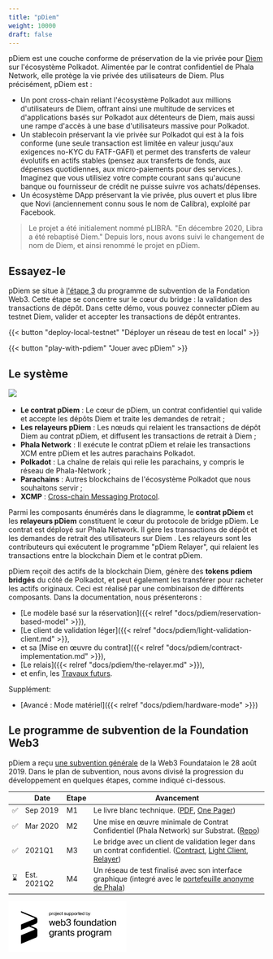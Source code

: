 ```yaml
---
title: "pDiem"
weight: 10000
draft: false
---
```


pDiem est une couche conforme de préservation de la vie privée pour [Diem](https://en.wikipedia.org/wiki/Diem_(digital_currency)) sur l'écosystème Polkadot. Alimentée par le contrat confidentiel de Phala Network, elle protège la vie privée des utilisateurs de Diem. Plus précisément, pDiem est :

- Un pont cross-chain reliant l'écosystème Polkadot aux millions d'utilisateurs de Diem, offrant ainsi une multitude de services et d'applications basés sur Polkadot aux détenteurs de Diem, mais aussi une rampe d'accès à une base d'utilisateurs massive pour Polkadot.
- Un stablecoin préservant la vie privée sur Polkadot qui est à la fois conforme (une seule transaction est limitée en valeur jusqu'aux exigences no-KYC du FATF-GAFI) et permet des transferts de valeur évolutifs en actifs stables (pensez aux transferts de fonds, aux dépenses quotidiennes, aux micro-paiements pour des services.). Imaginez que vous utilisiez votre compte courant sans qu'aucune banque ou fournisseur de crédit ne puisse suivre vos achats/dépenses.
- Un écosystème DApp préservant la vie privée, plus ouvert et plus libre que Novi (anciennement connu sous le nom de Calibra), exploité par Facebook.

> Le projet a été initialement nommé pLIBRA. "En décembre 2020, Libra a été rebaptisé Diem." Depuis lors, nous avons suivi le changement de nom de Diem, et ainsi renommé le projet en pDiem.

## Essayez-le

pDiem se situe à [l'étape 3](#web3-foundation-grants) du programme de subvention de la Fondation Web3. Cette étape se concentre sur le cœur du bridge : la validation des transactions de dépôt. Dans cette démo, vous pouvez connecter pDiem au testnet Diem, valider et accepter les transactions de dépôt entrantes.


{{< button "deploy-local-testnet" "Déployer un réseau de test en local" >}}

{{< button "play-with-pdiem" "Jouer avec pDiem" >}}


## Le système

![](/images/docs/pdiem/pdiem-system-design.png)

- **Le contrat pDiem** : Le cœur de pDiem, un contrat confidentiel qui valide et accepte les dépôts Diem et traite les demandes de retrait ;
- **Les relayeurs pDiem** : Les nœuds qui relaient les transactions de dépôt Diem au contrat pDiem, et diffusent les transactions de retrait à Diem ;
- **Phala Network** : Il exécute le contrat pDiem et relaie les transactions XCM entre pDiem et les autres parachains Polkadot.
- **Polkadot** : La chaîne de relais qui relie les parachains, y compris le réseau de Phala-Network ;
- **Parachains** : Autres blockchains de l'écosystème Polkadot que nous souhaitons servir ;
- **XCMP** : [Cross-chain Messaging Protocol](https://wiki.polkadot.network/docs/en/learn-crosschain).

Parmi les composants énumérés dans le diagramme, le **contrat pDiem** et les **relayeurs pDiem** constituent le cœur du protocole de bridge pDiem. Le contrat est déployé sur Phala Network. Il gère les transactions de dépôt et les demandes de retrait des utilisateurs sur Diem . Les relayeurs sont les contributeurs qui exécutent le programme "pDiem Relayer", qui relaient les transactions entre la blockchain Diem et le contrat pDiem.

pDiem reçoit des actifs de la blockchain Diem, génère des **tokens pdiem bridgés** du côté de Polkadot, et peut également les transférer pour racheter les actifs originaux. Ceci est réalisé par une combinaison de différents composants. Dans la documentation, nous présenterons :

- [Le modèle basé sur la réservation]({{< relref "docs/pdiem/reservation-based-model" >}}),
- [Le client de validation léger]({{< relref "docs/pdiem/light-validation-client.md" >}},
- et sa [Mise en œuvre du contrat]({{< relref "docs/pdiem/contract-implementation.md" >}}),
- [Le relais]({{< relref "docs/pdiem/the-relayer.md" >}}),
- et enfin, les [Travaux futurs](< relref "docs/pdiem/future-works.md" >).

Supplément:

- [Avancé : Mode matériel]({{< relref "docs/pdiem/hardware-mode" >}})

## Le programme de subvention de la Foundation Web3

pDiem a reçu [une subvention générale](https://github.com/w3f/General-Grants-Program/blob/8a23ef68c7512fa0d437554640601ef28cea3fca/grants/speculative/pLIBRA.md) de la Web3 Foundataion le 28 août 2019. Dans le plan de subvention, nous avons divisé la progression du développement en quelques étapes, comme indiqué ci-dessous.
<table>
    <thead>
        <tr>
            <th></th>
            <th>Date</th>
            <th>Etape</th>
            <th>Avancement</th>
        </tr>
    </thead>
    <tbody>
        <tr>
            <td>✅</td>
            <td>Sep 2019</td>
            <td>M1</td>
            <td>
                Le livre blanc technique. (<a href="https://files.phala.network/phala-paper.pdf">PDF</a>, <a href="https://docs.google.com/document/d/e/2PACX-1vRpkf-xvEwDSglNHMKI2J8qC7F4JiB7kLv5kOwO_mJzg-bYRL545_3JxWaM-0rCX_iyHDb68zk3Sw75/pub">One Pager</a>)
            </td>
        </tr>
        <tr>
            <td>✅</td>
            <td>Mar 2020</td>
            <td>M2</td>
            <td>
                Une mise en œuvre minimale de Contrat Confidentiel (Phala Network) sur Substrat. (<a href="https://github.com/Phala-Network/phala-blockchain">Repo</a>)
            </td>
        </tr>
        <tr>
            <td>✅</td>
            <td>2021Q1</td>
            <td>M3</td>
            <td>
                Le bridge avec un client de validation leger dans un contrat confidentiel. (<a href="https://github.com/Phala-Network/phala-blockchain/blob/master/standalone/pruntime/enclave/src/contracts/diem.rs">Contract</a>, <a href="https://github.com/Phala-Network/phala-blockchain/tree/master/diem">Light Client</a>, <a href="https://github.com/Phala-Network/pdiem-relayer">Relayer</a>)
            </td>
        </tr>
        <tr>
            <td>⌛</td>
            <td>Est. 2021Q2</td>
            <td>M4</td>
            <td>
                Un réseau de test finalisé avec son interface graphique (integré avec le  <a href="https://app.phala.network"> portefeuille anonyme de Phala</a>)
            </td>
        </tr>
    </tbody>
</table>

<a href="https://github.com/w3f/General-Grants-Program/blob/8a23ef68c7512fa0d437554640601ef28cea3fca/grants/speculative/pLIBRA.md">
    <img src="/static/images/docs/web3%20foundation_grants_badge_black.svg" alt="w3f grant receiver" style="background-color: withe; height: 100px;">
</a>
